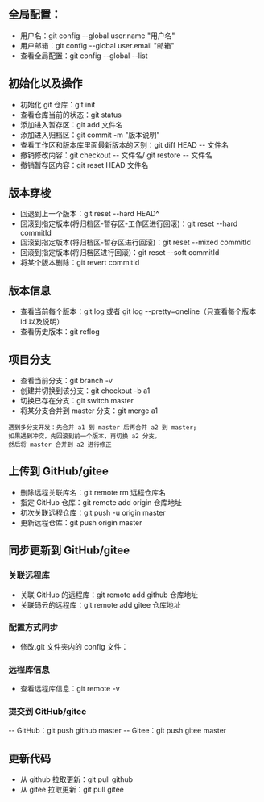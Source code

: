 ## 全局配置：

- 用户名：git config --global user.name "用户名"
- 用户邮箱：git config --global user.email "邮箱"
- 查看全局配置：git config --global --list

## 初始化以及操作

- 初始化 git 仓库：git init
- 查看仓库当前的状态：git status
- 添加进入暂存区：git add 文件名
- 添加进入归档区：git commit -m "版本说明"
- 查看工作区和版本库里面最新版本的区别：git diff HEAD -- 文件名
- 撤销修改内容：git checkout -- 文件名/ git restore -- 文件名
- 撤销暂存区内容：git reset HEAD 文件名

## 版本穿梭

- 回退到上一个版本：git reset --hard HEAD^
- 回滚到指定版本(将归档区-暂存区-工作区进行回滚)：git reset --hard commitId
- 回滚到指定版本(将归档区-暂存区进行回滚)：git reset --mixed commitId
- 回滚到指定版本(将归档区进行回滚)：git reset --soft commitId
- 将某个版本删除：git revert commitId

## 版本信息

- 查看当前每个版本：git log 或者 git log --pretty=oneline（只查看每个版本 id 以及说明）
- 查看历史版本：git reflog

## 项目分支

- 查看当前分支：git branch -v
- 创建并切换到该分支：git checkout -b a1
- 切换已存在分支：git switch master
- 将某分支合并到 master 分支：git merge a1

```
遇到多分支开发：先合并 a1 到 master 后再合并 a2 到 master;
如果遇到冲突，先回滚到前一个版本，再切换 a2 分支。
然后将 master 合并到 a2 进行修正
```

## 上传到 GitHub/gitee

- 删除远程关联库名：git remote rm 远程仓库名
- 指定 GitHub 仓库：git remote add origin 仓库地址
- 初次关联远程仓库：git push -u origin master
- 更新远程仓库：git push origin master

## 同步更新到 GitHub/gitee

### 关联远程库

- 关联 GitHub 的远程库：git remote add github 仓库地址
- 关联码云的远程库：git remote add gitee 仓库地址

### 配置方式同步

- 修改.git 文件夹内的 config 文件：
<!-- [remote "github"]
url = git@github.com:chloneda/demo.git
	fetch = +refs/heads/*:refs/remotes/github/*
[remote "gitee"]
url = git@gitee.com:chloneda/demo.git
	fetch = +refs/heads/*:refs/remotes/gitee/* -->

### 远程库信息

- 查看远程库信息：git remote -v

### 提交到 GitHub/gitee

-- GitHub：git push github master
-- Gitee：git push gitee master

## 更新代码

- 从 github 拉取更新：git pull github
- 从 gitee 拉取更新：git pull gitee
